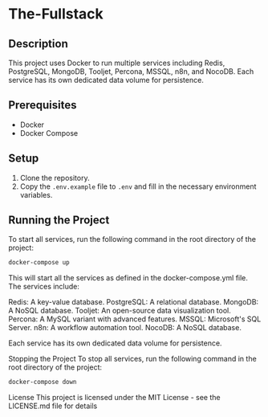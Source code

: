 # The-Fullstack

## Description

This project uses Docker to run multiple services including Redis, PostgreSQL, MongoDB, Tooljet, Percona, MSSQL, n8n, and NocoDB. Each service has its own dedicated data volume for persistence.

## Prerequisites

- Docker
- Docker Compose

## Setup

1. Clone the repository.
2. Copy the `.env.example` file to `.env` and fill in the necessary environment variables.

## Running the Project

To start all services, run the following command in the root directory of the project:

```sh
docker-compose up
```

This will start all the services as defined in the docker-compose.yml file. The services include:

Redis: A key-value database.
PostgreSQL: A relational database.
MongoDB: A NoSQL database.
Tooljet: An open-source data visualization tool.
Percona: A MySQL variant with advanced features.
MSSQL: Microsoft's SQL Server.
n8n: A workflow automation tool.
NocoDB: A NoSQL database.

Each service has its own dedicated data volume for persistence.

Stopping the Project
To stop all services, run the following command in the root directory of the project:

```sh
docker-compose down
```

License
This project is licensed under the MIT License - see the LICENSE.md file for details